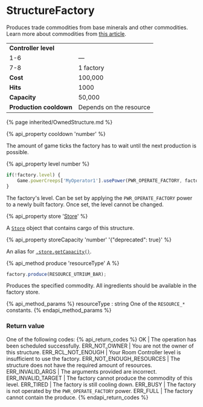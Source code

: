 # StructureFactory

<img src="img/factory.png" alt="" align="right" />

Produces trade commodities from base minerals and other commodities. Learn more about commodities from [this article](/resources.html#Commodities). 

<table class="table gameplay-info">
    <tbody>
    <tr>
        <td colspan="2"><strong>Controller level</strong></td>
    </tr>
    <tr>
        <td>1-6</td>
        <td>—</td>
    </tr>
    <tr>
        <td>7-8</td>
        <td>1 factory</td>
    </tr>
    <tr>
        <td><strong>Cost</strong></td>
        <td>100,000</td>
    </tr>
    <tr>
        <td><strong>Hits</strong></td>
        <td>1000</td>
    </tr>
    <tr>
        <td><strong>Capacity</strong></td>
        <td>50,000</td>
    </tr>
    <tr>
        <td><strong>Production cooldown</strong></td>
        <td>Depends on the resource</td>
    </tr>
    </tbody>
</table>

{% page inherited/OwnedStructure.md %} 

{% api_property cooldown 'number' %}



The amount of game ticks the factory has to wait until the next production is possible.

{% api_property level number %}

```javascript
if(!factory.level) {
    Game.powerCreeps['MyOperator1'].usePower(PWR_OPERATE_FACTORY, factory);
}
```

The factory's level. Can be set by applying the `PWR_OPERATE_FACTORY` power to a newly built factory. 
Once set, the level cannot be changed. 

{% api_property store '<a href="#Store">Store</a>' %}

A [`Store`](#Store) object that contains cargo of this structure.



{% api_property storeCapacity 'number' '{"deprecated": true}' %}
                                                                                                               
An alias for [`.store.getCapacity()`](#Store.getCapacity).

{% api_method produce 'resourceType' A %}

```javascript
factory.produce(RESOURCE_UTRIUM_BAR);
```

Produces the specified commodity. All ingredients should be available in the factory store.

{% api_method_params %}
resourceType : string
One of the <code>RESOURCE_*</code> constants.
{% endapi_method_params %}


### Return value

One of the following codes:
{% api_return_codes %}
OK | The operation has been scheduled successfully.
ERR_NOT_OWNER | You are not the owner of this structure.
ERR_RCL_NOT_ENOUGH | Your Room Controller level is insufficient to use the factory.
ERR_NOT_ENOUGH_RESOURCES | The structure does not have the required amount of resources.
ERR_INVALID_ARGS | The arguments provided are incorrect.
ERR_INVALID_TARGET | The factory cannot produce the commodity of this level.
ERR_TIRED | The factory is still cooling down. 
ERR_BUSY | The factory is not operated by the `PWR_OPERATE_FACTORY` power. 
ERR_FULL | The factory cannot contain the produce.
{% endapi_return_codes %}
